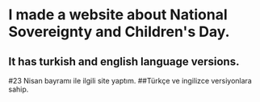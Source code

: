 # I made a website about National Sovereignty and Children's Day.
## It has turkish and english language versions.

#23 Nisan bayramı ile ilgili site yaptım.
##Türkçe ve ingilizce versiyonlara sahip.
